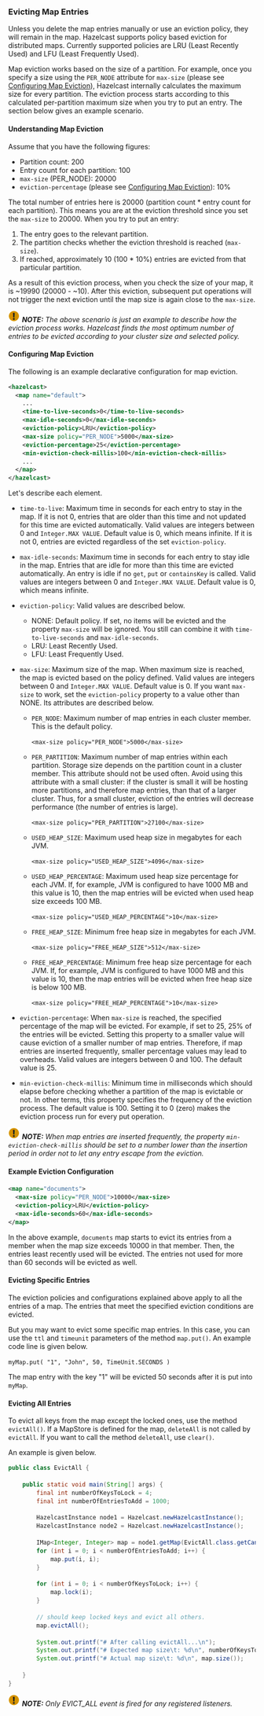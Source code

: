 
### Evicting Map Entries

Unless you delete the map entries manually or use an eviction policy, they will remain in the map. Hazelcast supports policy based eviction for distributed maps. Currently supported policies are LRU (Least Recently Used) and LFU (Least Frequently Used).

Map eviction works based on the size of a partition. For example, once you specify a size using the `PER_NODE` attribute for `max-size` (please see [Configuring Map Eviction](#configuring-map-eviction)), Hazelcast internally calculates the maximum size for every partition. The eviction process starts according to this calculated per-partition maximum size when you try to put an entry. The section below gives an example scenario.

#### Understanding Map Eviction

Assume that you have the following figures:

* Partition count: 200
* Entry count for each partition: 100
* `max-size` (PER_NODE): 20000
* `eviction-percentage` (please see [Configuring Map Eviction](#configuring-map-eviction)):  10%

The total number of entries here is 20000 (partition count * entry count for each partition). This means you are at the eviction threshold since you set the `max-size` to 20000. When you try to put an entry:

1. The entry goes to the relevant partition.
2. The partition checks whether the eviction threshold is reached (`max-size`).
3. If reached, approximately 10 (100 * 10%) entries are evicted from that particular partition.

As a result of this eviction process, when you check the size of your map, it is ~19990 (20000 - ~10). After this eviction, subsequent put operations will not trigger the next eviction until the map size is again close to the `max-size`.

![image](images/NoteSmall.jpg) ***NOTE:*** *The above scenario is just an example to describe how the eviction process works. Hazelcast finds the most optimum number of entries to be evicted according to your cluster size and selected policy.*


#### Configuring Map Eviction

The following is an example declarative configuration for map eviction. 

```xml
<hazelcast>
  <map name="default">
    ...
    <time-to-live-seconds>0</time-to-live-seconds>
    <max-idle-seconds>0</max-idle-seconds>
    <eviction-policy>LRU</eviction-policy>
    <max-size policy="PER_NODE">5000</max-size>
    <eviction-percentage>25</eviction-percentage>
    <min-eviction-check-millis>100</min-eviction-check-millis>
    ...
  </map>
</hazelcast>
```

Let's describe each element. 

- `time-to-live`: Maximum time in seconds for each entry to stay in the map. If it is not 0, entries that are older than this time and not updated for this time are evicted automatically. Valid values are integers between 0 and `Integer.MAX VALUE`. Default value is 0, which means infinite. If it is not 0, entries are evicted regardless of the set `eviction-policy`.  
- `max-idle-seconds`: Maximum time in seconds for each entry to stay idle in the map. Entries that are idle for more than this time are evicted automatically. An entry is idle if no `get`, `put` or `containsKey` is called. Valid values are integers between 0 and `Integer.MAX VALUE`. Default value is 0, which means infinite.
- `eviction-policy`: Valid values are described below.
	- NONE: Default policy. If set, no items will be evicted and the property `max-size` will be ignored.  You still can combine it with `time-to-live-seconds` and `max-idle-seconds`.
	- LRU: Least Recently Used.
	- LFU: Least Frequently Used.	

- `max-size`: Maximum size of the map. When maximum size is reached, the map is evicted based on the policy defined. Valid values are integers between 0 and `Integer.MAX VALUE`. Default value is 0. If you want `max-size` to work, set the `eviction-policy` property to a value other than NONE. Its attributes are described below.
	- `PER_NODE`: Maximum number of map entries in each cluster member. This is the default policy.	
	
		`<max-size policy="PER_NODE">5000</max-size>`
		
	- `PER_PARTITION`: Maximum number of map entries within each partition. Storage size depends on the partition count in a cluster member. This attribute should not be used often. Avoid using this attribute with a small cluster: if the cluster is small it will be hosting more partitions, and therefore map entries, than that of a larger cluster. Thus, for a small cluster, eviction of the entries will decrease performance (the number of entries is large).
	
		`<max-size policy="PER_PARTITION">27100</max-size>`

	- `USED_HEAP_SIZE`: Maximum used heap size in megabytes for each JVM.
	
		`<max-size policy="USED_HEAP_SIZE">4096</max-size>`

	- `USED_HEAP_PERCENTAGE`: Maximum used heap size percentage for each JVM. If, for example, JVM is configured to have 1000 MB and this value is 10, then the map entries will be evicted when used heap size exceeds 100 MB.
	
		`<max-size policy="USED_HEAP_PERCENTAGE">10</max-size>`

	- `FREE_HEAP_SIZE`: Minimum free heap size in megabytes for each JVM.

		`<max-size policy="FREE_HEAP_SIZE">512</max-size>`

	- `FREE_HEAP_PERCENTAGE`: Minimum free heap size percentage for each JVM. If, for example, JVM is configured to have 1000 MB and this value is 10, then the map entries will be evicted when free heap size is below 100 MB.

		`<max-size policy="FREE_HEAP_PERCENTAGE">10</max-size>`

- `eviction-percentage`: When `max-size` is reached, the specified percentage of the map will be evicted. For example, if set to 25, 25% of the entries will be evicted. Setting this property to a smaller value will cause eviction of a smaller number of map entries. Therefore, if map entries are inserted frequently, smaller percentage values may lead to overheads. Valid values are integers between 0 and 100. The default value is 25.
- `min-eviction-check-millis`: Minimum time in milliseconds which should elapse before checking whether a partition of the map is evictable or not. In other terms, this property specifies the frequency of the eviction process. The default value is 100. Setting it to 0 (zero) makes the eviction process run for every put operation.

![image](images/NoteSmall.jpg) ***NOTE:*** *When map entries are inserted frequently, the property `min-eviction-check-millis` should be set to a number lower than the insertion period in order not to let any entry escape from the eviction.*


#### Example Eviction Configuration


```xml
<map name="documents">
  <max-size policy="PER_NODE">10000</max-size>
  <eviction-policy>LRU</eviction-policy> 
  <max-idle-seconds>60</max-idle-seconds>
</map>
```

In the above example, `documents` map starts to evict its entries from a member when the map size exceeds 10000 in that member. Then, the entries least recently used will be evicted. The entries not used for more than 60 seconds will be evicted as well.


#### Evicting Specific Entries


The eviction policies and configurations explained above apply to all the entries of a map. The entries that meet the specified eviction conditions are evicted.


But you may want to evict some specific map entries.  In this case, you can use the `ttl` and `timeunit` parameters of the method `map.put()`. An example code line is given below.

`myMap.put( "1", "John", 50, TimeUnit.SECONDS )`

The map entry with the key "1" will be evicted 50 seconds after it is put into `myMap`.


#### Evicting All Entries

To evict all keys from the map except the locked ones, use the method `evictAll()`. If a MapStore is defined for the map, `deleteAll` is not called by `evictAll`. If you want to call the method `deleteAll`, use `clear()`. 

An example is given below.

```java
public class EvictAll {

    public static void main(String[] args) {
        final int numberOfKeysToLock = 4;
        final int numberOfEntriesToAdd = 1000;

        HazelcastInstance node1 = Hazelcast.newHazelcastInstance();
        HazelcastInstance node2 = Hazelcast.newHazelcastInstance();

        IMap<Integer, Integer> map = node1.getMap(EvictAll.class.getCanonicalName());
        for (int i = 0; i < numberOfEntriesToAdd; i++) {
            map.put(i, i);
        }

        for (int i = 0; i < numberOfKeysToLock; i++) {
            map.lock(i);
        }

        // should keep locked keys and evict all others.
        map.evictAll();

        System.out.printf("# After calling evictAll...\n");
        System.out.printf("# Expected map size\t: %d\n", numberOfKeysToLock);
        System.out.printf("# Actual map size\t: %d\n", map.size());

    }
}
```


![image](images/NoteSmall.jpg) ***NOTE:*** *Only EVICT_ALL event is fired for any registered listeners.*
     

  


